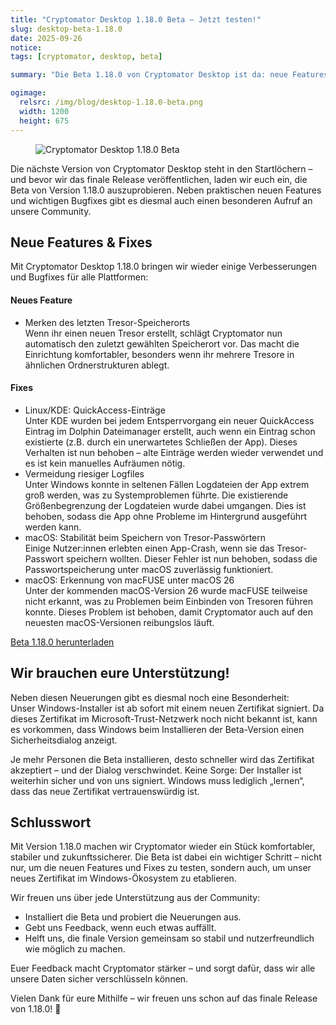 ```yaml
---
title: "Cryptomator Desktop 1.18.0 Beta – Jetzt testen!"
slug: desktop-beta-1.18.0
date: 2025-09-26
notice: 
tags: [cryptomator, desktop, beta]

summary: "Die Beta 1.18.0 von Cryptomator Desktop ist da: neue Features, wichtige Fixes und ein neues Windows-Zertifikat. Testet sie jetzt und gebt uns Feedback!"

ogimage:
  relsrc: /img/blog/desktop-1.18.0-beta.png
  width: 1200
  height: 675
---
```


<figure class="text-center">
  <img class="inline-block rounded-sm" src="/img/blog/desktop-1.18.0-beta.png" alt="Cryptomator Desktop 1.18.0 Beta" />
</figure>

Die nächste Version von Cryptomator Desktop steht in den Startlöchern – und bevor wir das finale Release veröffentlichen, laden wir euch ein, die Beta von Version 1.18.0 auszuprobieren. Neben praktischen neuen Features und wichtigen Bugfixes gibt es diesmal auch einen besonderen Aufruf an unsere Community.

## Neue Features & Fixes

Mit Cryptomator Desktop 1.18.0 bringen wir wieder einige Verbesserungen und Bugfixes für alle Plattformen:

#### Neues Feature

- Merken des letzten Tresor-Speicherorts  
  Wenn ihr einen neuen Tresor erstellt, schlägt Cryptomator nun automatisch den zuletzt gewählten Speicherort vor. Das macht die Einrichtung komfortabler, besonders wenn ihr mehrere Tresore in ähnlichen Ordnerstrukturen ablegt.

#### Fixes

- Linux/KDE: QuickAccess-Einträge  
  Unter KDE wurden bei jedem Entsperrvorgang ein neuer QuickAccess Eintrag im Dolphin Dateimanager erstellt, auch wenn ein Eintrag schon existierte (z.B. durch ein unerwartetes Schließen der App). Dieses Verhalten ist nun behoben – alte Einträge werden wieder verwendet und es ist kein manuelles Aufräumen nötig.
- Vermeidung riesiger Logfiles  
  Unter Windows konnte in seltenen Fällen Logdateien der App extrem groß werden, was zu Systemproblemen führte. Die existierende Größenbegrenzung der Logdateien wurde dabei umgangen. Dies ist behoben, sodass die App ohne Probleme im Hintergrund ausgeführt werden kann.
- macOS: Stabilität beim Speichern von Tresor-Passwörtern  
  Einige Nutzer:innen erlebten einen App-Crash, wenn sie das Tresor-Passwort speichern wollten. Dieser Fehler ist nun behoben, sodass die Passwortspeicherung unter macOS zuverlässig funktioniert.
- macOS: Erkennung von macFUSE unter macOS 26  
  Unter der kommenden macOS-Version 26 wurde macFUSE teilweise nicht erkannt, was zu Problemen beim Einbinden von Tresoren führen konnte. Dieses Problem ist behoben, damit Cryptomator auch auf den neuesten macOS-Versionen reibungslos läuft.

<div class="text-center">
  <a href="https://github.com/cryptomator/cryptomator/releases/tag/1.18.0-beta1/"><i class="fa-solid fa-download"></i> Beta 1.18.0 herunterladen</a>
</div>

## Wir brauchen eure Unterstützung!

Neben diesen Neuerungen gibt es diesmal noch eine Besonderheit:  
Unser Windows-Installer ist ab sofort mit einem neuen Zertifikat signiert. Da dieses Zertifikat im Microsoft-Trust-Netzwerk noch nicht bekannt ist, kann es vorkommen, dass Windows beim Installieren der Beta-Version einen Sicherheitsdialog anzeigt.

Je mehr Personen die Beta installieren, desto schneller wird das Zertifikat akzeptiert – und der Dialog verschwindet. Keine Sorge: Der Installer ist weiterhin sicher und von uns signiert. Windows muss lediglich „lernen“, dass das neue Zertifikat vertrauenswürdig ist.

## Schlusswort

Mit Version 1.18.0 machen wir Cryptomator wieder ein Stück komfortabler, stabiler und zukunftssicherer. Die Beta ist dabei ein wichtiger Schritt – nicht nur, um die neuen Features und Fixes zu testen, sondern auch, um unser neues Zertifikat im Windows-Ökosystem zu etablieren.

Wir freuen uns über jede Unterstützung aus der Community:

- Installiert die Beta und probiert die Neuerungen aus.
- Gebt uns Feedback, wenn euch etwas auffällt.
- Helft uns, die finale Version gemeinsam so stabil und nutzerfreundlich wie möglich zu machen.

Euer Feedback macht Cryptomator stärker – und sorgt dafür, dass wir alle unsere Daten sicher verschlüsseln können.

Vielen Dank für eure Mithilfe – wir freuen uns schon auf das finale Release von 1.18.0! 🎉